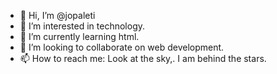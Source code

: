 - 👋 Hi, I’m @jopaleti
- 👀 I’m interested in technology.
- 🌱 I’m currently learning html.
- 💞️ I’m looking to collaborate on web development.
- 📫 How to reach me: Look at the sky,. I am behind the stars.

<!---
jopaleti/jopaleti is a ✨ special ✨ repository because its `README.md` (this file) appears on your GitHub profile.
You can click the Preview link to take a look at your changes.
--->
